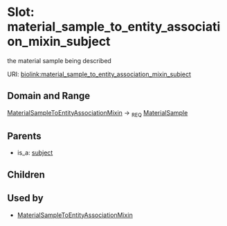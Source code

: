 
# Slot: material_sample_to_entity_association_mixin_subject


the material sample being described

URI: [biolink:material_sample_to_entity_association_mixin_subject](https://w3id.org/biolink/vocab/material_sample_to_entity_association_mixin_subject)


## Domain and Range

[MaterialSampleToEntityAssociationMixin](MaterialSampleToEntityAssociationMixin.md) &#8594;  <sub>REQ</sub> [MaterialSample](MaterialSample.md)

## Parents

 *  is_a: [subject](subject.md)

## Children


## Used by

 * [MaterialSampleToEntityAssociationMixin](MaterialSampleToEntityAssociationMixin.md)
